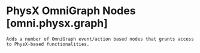 # PhysX OmniGraph Nodes [omni.physx.graph]
    Adds a number of OmniGraph event/action based nodes that grants access to PhysX-based functionalities.